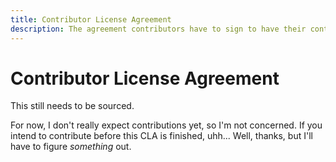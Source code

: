 ```yaml
---
title: Contributor License Agreement
description: The agreement contributors have to sign to have their contributions accepted.
---
```


# Contributor License Agreement

This still needs to be sourced.

For now, I don't really expect contributions yet, so I'm not concerned.
If you intend to contribute before this CLA is finished, uhh... Well, thanks, but I'll have to figure *something* out.
